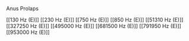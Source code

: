 Anus Prolaps

[[130 Hz (E)]]
[[230 Hz (E)]]
[[750 Hz (E)]]
[[850 Hz (E)]]
[[51310 Hz (E)]]
[[327250 Hz (E)]]
[[495000 Hz (E)]]
[[681500 Hz (E)]]
[[791950 Hz (E)]]
[[953000 Hz (E)]]